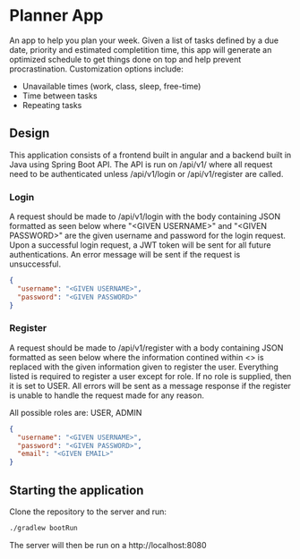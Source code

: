 # Planner App
An app to help you plan your week. Given a list of tasks defined by a due date, priority and estimated completition time, this app will generate an optimized schedule to get things done on top and help prevent procrastination. Customization options include:

* Unavailable times (work, class, sleep, free-time)
* Time between tasks
* Repeating tasks

## Design
This application consists of a frontend built in angular and a backend built in Java using Spring Boot API. The API is run on /api/v1/ where all request need to be authenticated unless /api/v1/login or /api/v1/register are called.

### Login
A request should be made to /api/v1/login with the body containing JSON formatted as seen below where "\<GIVEN USERNAME\>" and "\<GIVEN PASSWORD\>" are the given username and password for the login request. Upon a successful login request, a JWT token will be sent for all future authentications. An error message will be sent if the request is unsuccessful.

```JSON
{
  "username": "<GIVEN USERNAME>",
  "password": "<GIVEN PASSWORD>"
}
```
  
### Register
A request should be made to /api/v1/register with a body containing JSON formatted as seen below where the information contined within <> is replaced with the given information given to register the user. Everything listed is required to register a user except for role. If no role is supplied, then it is set to USER. All errors will be sent as a message response if the register is unable to handle the request made for any reason.

All possible roles are: USER, ADMIN

```JSON
{
  "username": "<GIVEN USERNAME>",
  "password": "<GIVEN PASSWORD>",
  "email": "<GIVEN EMAIL>"
}
```


## Starting the application
Clone the repository to the server and run:

```bash
./gradlew bootRun
```

The server will then be run on a http://localhost:8080
